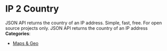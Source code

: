 # IP 2 Country


JSON API returns the country of an IP address.  Simple, fast, free. For open source projects only. JSON API returns the country of an IP address
**Categories**:

- [Maps & Geo](https://github/awesome-apis/awesome-apis#maps-and-geo)



